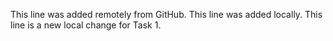 This line was added remotely from GitHub.
This line was added locally.
This line is a new local change for Task 1.
